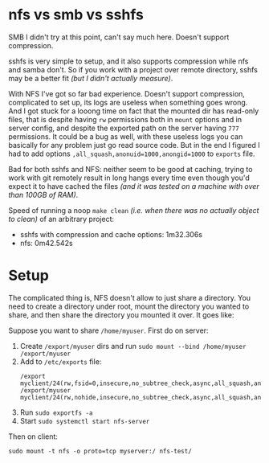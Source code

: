 # nfs vs smb vs sshfs

SMB I didn't try at this point, can't say much here. Doesn't support compression.

sshfs is very simple to setup, and it also supports compression while nfs and samba don't. So if you work with a project over remote directory, sshfs may be a better fit *(but I didn't actually measure)*.

With NFS I've got so far bad experience. Doesn't support compression, complicated to set up, its logs are useless when something goes wrong. And I got stuck for a looong time on fact that the mounted dir has read-only files, that is despite having `rw` permissions both in `mount` options and in server config, and despite the exported path on the server having `777` permissions. It could be a bug as well, with these useless logs you can basically for any problem just go read source code. But in the end I figured I had to add options `,all_squash,anonuid=1000,anongid=1000` to `exports` file.

Bad for both sshfs and NFS: neither seem to be good at caching, trying to work with git remotely result in long hangs every time even though you'd expect it to have cached the files *(and it was tested on a machine with over than 100GB of RAM)*.

Speed of running a noop `make clean` *(i.e. when there was no actually object to clean)* of an arbitrary project:

* sshfs with compression and cache options: 1m32.306s
* nfs: 0m42.542s

# Setup

The complicated thing is, NFS doesn't allow to just share a directory. You need to create a directory under root, mount the directory you wanted to share, and then share the directory you mounted it over. It goes like:

Suppose you want to share `/home/myuser`. First do on server:

1. Create `/export/myuser` dirs and run `sudo mount --bind /home/myuser /export/myuser`
2. Add to `/etc/exports` file:
    ```
    /export        myclient/24(rw,fsid=0,insecure,no_subtree_check,async,all_squash,anonuid=1000,anongid=1000)
    /export/myuser myclient/24(rw,nohide,insecure,no_subtree_check,async,all_squash,anonuid=1000,anongid=1000)

    ```
3. Run `sudo exportfs -a`
4. Start `sudo systemctl start nfs-server`

Then on client:

```
sudo mount -t nfs -o proto=tcp myserver:/ nfs-test/
```
